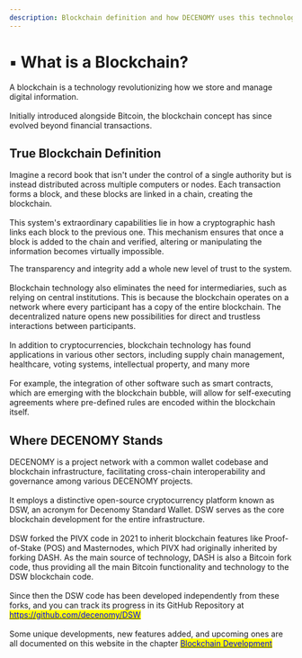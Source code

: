```yaml
---
description: Blockchain definition and how DECENOMY uses this technology
---
```


# ▪ What is a Blockchain?

A blockchain is a technology revolutionizing how we store and manage digital information. \
\
Initially introduced alongside Bitcoin, the blockchain concept has since evolved beyond financial transactions.

## True Blockchain Definition

Imagine a record book that isn't under the control of a single authority but is instead distributed across multiple computers or nodes. Each transaction forms a block, and these blocks are linked in a chain, creating the blockchain.\
\
This system's extraordinary capabilities lie in how a cryptographic hash links each block to the previous one. This mechanism ensures that once a block is added to the chain and verified, altering or manipulating the information becomes virtually impossible.

The transparency and integrity add a whole new level of trust to the system.\
\
Blockchain technology also eliminates the need for intermediaries, such as relying on central institutions. This is because the blockchain operates on a network where every participant has a copy of the entire blockchain. The decentralized nature opens new possibilities for direct and trustless interactions between participants.\
\
In addition to cryptocurrencies, blockchain technology has found applications in various other sectors, including supply chain management, healthcare, voting systems, intellectual property, and many more\
\
For example, the integration of other software such as smart contracts, which are emerging with the blockchain bubble, will allow for self-executing agreements where pre-defined rules are encoded within the blockchain itself.

## Where DECENOMY Stands

DECENOMY is a project network with a common wallet codebase and blockchain infrastructure, facilitating cross-chain interoperability and governance among various DECENOMY projects.\
\
It employs a distinctive open-source cryptocurrency platform known as DSW, an acronym for Decenomy Standard Wallet. DSW serves as the core blockchain development for the entire infrastructure.\
\
DSW forked the PIVX code in 2021 to inherit blockchain features like Proof-of-Stake (POS) and Masternodes, which PIVX had originally inherited by forking DASH. As the main source of technology, DASH is also a Bitcoin fork code, thus providing all the main Bitcoin functionality and technology to the DSW blockchain code.\
\
Since then the DSW code has been developed independently from these forks, and you can track its progress in its GitHub Repository at [<mark style="color:blue;">https://github.com/decenomy/DSW</mark>](https://github.com/decenomy/DSW)\
\
Some unique developments, new features added, and upcoming ones are all documented on this website in the chapter [<mark style="color:blue;">Blockchain Development</mark>](../blockchain-development/)
